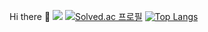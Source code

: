  Hi there 👋
![](https://img.shields.io/badge/C-00599C?style=for-the-badge&logo=c&logoColor=white)
[![Solved.ac
프로필](http://mazassumnida.wtf/api/v2/generate_badge?boj={kjk1526})](https://solved.ac/{kjk1526})
[![Top Langs](https://github-readme-stats.vercel.app/api/top-langs/?username=gyu0918)](https://github.com/anuraghazra/github-readme-stats)
<!--
**gyu0918/gyu0918** is a ✨ _special_ ✨ repository because its `README.md` (this file) appears on your GitHub profile.

Here are some ideas to get you started:

- 🔭 I’m currently working on ...
- 🌱 I’m currently learning ...
- 👯 I’m looking to collaborate on ...
- 🤔 I’m looking for help with ...
- 💬 Ask me about ...
- 📫 How to reach me: ...
- 😄 Pronouns: ...
- ⚡ Fun fact: ...
-->
